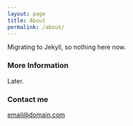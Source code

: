 ```yaml
---
layout: page
title: About
permalink: /about/
---
```


Migrating to Jekyll, so nothing here now.

### More Information

Later.

### Contact me

[email@domain.com](mailto:email@domain.com)
